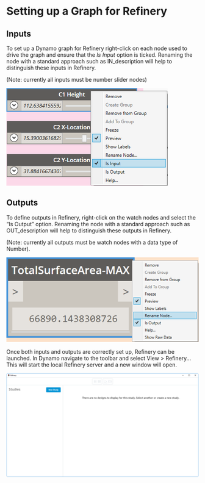 # Setting up a Graph for Refinery

## Inputs

To set up a Dynamo graph for Refinery right-click on each node used to drive the graph and ensure that the _Is Input_ option is ticked. Renaming the node with a standard approach such as IN\_description will help to distinguish these inputs in Refinery.

\(Note: currently all inputs must be number slider nodes\)

![](../.gitbook/assets/refinery_settingupgraph_isinput.png)

## Outputs

To define outputs in Refinery, right-click on the watch nodes and select the “Is Output” option. Renaming the node with a standard approach such as OUT\_description will help to distinguish these outputs in Refinery.

\(Note: currently all outputs must be watch nodes with a data type of Number\).

![](../.gitbook/assets/refinery_settingupgraph_renameoutput.png)

Once both inputs and outputs are correctly set up, Refinery can be launched. In Dynamo navigate to the toolbar and select View &gt; Refinery… This will start the local Refinery server and a new window will open.

![](../.gitbook/assets/refinery_settingupgraph_refinery.png)

